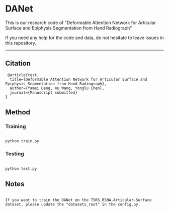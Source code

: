 # DANet
  This is our research code of "Deformable Attention Network for Articular Surface and Epiphysis Segmentation from Hand Radiograph"
  
  If you need any help for the code and data, do not hesitate to leave issues in this repository.
****
## Citation
 
```
 @article{test,
  title={Deformable Attention Network for Articular Surface and Epiphysis Segmentation from Hand Radiograph},
  author={Yamei Deng, Xu Wang, Yonglu Chen},
  journal={Manuscript submitted}
}

```
## Method
### Training
```

python train.py

```

### Testing

```

python test.py

```

## Notes

```

If you want to train the DANet on the TSRS_RSNA-Articular-Surface dataset, please update the "datasets_root" in the config.py. 

```
